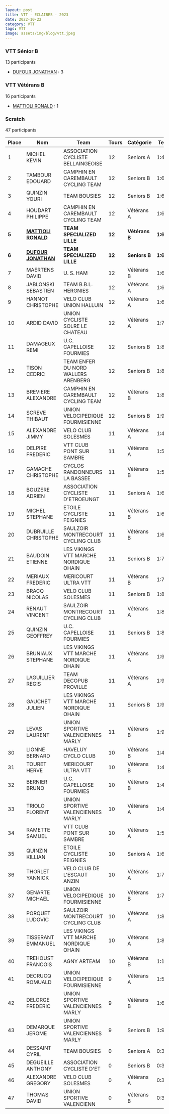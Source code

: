 ```yaml
---
layout: post
title: VTT - ECLAIBES - 2023
date: 2022-10-22
category: VTT
tags: VTT
image: assets/img/blog/vtt.jpeg
---
```


### VTT Sénior B
13 participants
- [DUFOUR JONATHAN](https://teamspecializedlille.github.io/coureurs/dufourjonathan) : 3

### VTT Vétérans B
16 participants
- [MATTIOLI RONALD](https://teamspecializedlille.github.io/coureurs/mattiolironald) : 1

### Scratch
47 participants

| Place | Nom | Team | Tours | Catégorie | Temps |
|---|---|---|---|---|---|
| 1 | MICHEL KEVIN | ASSOCIATION CYCLISTE BELLAINGEOISE | 12 | Seniors A | 1:4:30 | 
| 2 | TAMBOUR EDOUARD | CAMPHIN EN CAREMBAULT CYCLING TEAM | 12 | Seniors B | 1:6:2 | 
| 3 | QUINZIN YOURI | TEAM BOUSIES | 12 | Seniors B | 1:6:9 | 
| 4 | HOUDART PHILIPPE | CAMPHIN EN CAREMBAULT CYCLING TEAM | 12 | Vétérans A | 1:6:16 | 
| **5** | **[MATTIOLI RONALD](https://teamspecializedlille.github.io/coureurs/mattiolironald)** | **TEAM SPECIALIZED LILLE** | **12** | **Vétérans B** | **1:6:17** | 
| **6** | **[DUFOUR JONATHAN](https://teamspecializedlille.github.io/coureurs/dufourjonathan)** | **TEAM SPECIALIZED LILLE** | **12** | **Seniors B** | **1:6:29** | 
| 7 | MAERTENS DAVID | U. S. HAM | 12 | Vétérans B | 1:6:49 | 
| 8 | JABLONSKI SEBASTIEN | TEAM B.B.L. HERGNIES | 12 | Vétérans A | 1:6:52 | 
| 9 | HANNOT CHRISTOPHE | VELO CLUB UNION HALLUIN | 12 | Vétérans A | 1:6:59 | 
| 10 | ARDID DAVID | UNION CYCLISTE SOLRE LE CHATEAU | 12 | Vétérans A | 1:7:25 | 
| 11 | DAMAGEUX REMI | U.C. CAPELLOISE FOURMIES | 12 | Seniors B | 1:8:6 | 
| 12 | TISON CEDRIC | TEAM ENFER DU NORD WALLERS ARENBERG | 12 | Seniors B | 1:8:27 | 
| 13 | BREVIERE ALEXANDRE | CAMPHIN EN CAREMBAULT CYCLING TEAM | 12 | Vétérans B | 1:8:52 | 
| 14 | SCREVE THIBAUT | UNION VELOCIPEDIQUE FOURMISIENNE | 12 | Seniors B | 1:9:29 | 
| 15 | ALEXANDRE JIMMY | VELO CLUB SOLESMES | 11 | Vétérans A | 1:4:58 | 
| 16 | DELPIRE FREDERIC | VTT  CLUB PONT SUR SAMBRE | 11 | Vétérans A | 1:5:6 | 
| 17 | GAMACHE CHRISTOPHE | CYCLOS RANDONNEURS LA BASSEE | 11 | Vétérans B | 1:5:31 | 
| 18 | BOUZERE ADRIEN | ASSOCIATION CYCLISTE D'ETROEUNGT | 11 | Seniors A | 1:6:9 | 
| 19 | MICHEL STEPHANE | ETOILE CYCLISTE FEIGNIES | 11 | Vétérans B | 1:6:21 | 
| 20 | DUBRUILLE CHRISTOPHE | SAULZOIR MONTRECOURT CYCLING CLUB | 11 | Vétérans B | 1:6:58 | 
| 21 | BAUDOIN ETIENNE | LES VIKINGS VTT MARCHE NORDIQUE OHAIN | 11 | Seniors B | 1:7:31 | 
| 22 | MERIAUX FREDERIC | MERICOURT ULTRA VTT | 11 | Vétérans B | 1:7:37 | 
| 23 | BRACQ NICOLAS | VELO CLUB SOLESMES | 11 | Seniors B | 1:8:20 | 
| 24 | RENAUT VINCENT | SAULZOIR MONTRECOURT CYCLING CLUB | 11 | Vétérans A | 1:8:43 | 
| 25 | QUINZIN GEOFFREY | U.C. CAPELLOISE FOURMIES | 11 | Seniors B | 1:8:54 | 
| 26 | BRUNIAUX STEPHANE | LES VIKINGS VTT MARCHE NORDIQUE OHAIN | 11 | Vétérans A | 1:9:7 | 
| 27 | LAGUILLIER REGIS | TEAM DECOPUB PROVILLE | 11 | Vétérans A | 1:9:23 | 
| 28 | GAUCHET JULIEN | LES VIKINGS VTT MARCHE NORDIQUE OHAIN | 11 | Seniors B | 1:9:34 | 
| 29 | LEVAS LAURENT | UNION SPORTIVE VALENCIENNES MARLY | 11 | Vétérans B | 1:9:47 | 
| 30 | LIONNE BERNARD | HAVELUY CYCLO CLUB | 10 | Vétérans B | 1:4:30 | 
| 31 | TOURET HERVE | MERICOURT ULTRA VTT | 10 | Vétérans B | 1:4:34 | 
| 32 | BERNIER BRUNO | U.C. CAPELLOISE FOURMIES | 10 | Vétérans B | 1:4:44 | 
| 33 | TRIOLO FLORENT | UNION SPORTIVE VALENCIENNES MARLY | 10 | Vétérans A | 1:4:46 | 
| 34 | RAMETTE SAMUEL | VTT  CLUB PONT SUR SAMBRE | 10 | Vétérans A | 1:5:16 | 
| 35 | QUINZIN KILLIAN | ETOILE CYCLISTE FEIGNIES | 10 | Seniors A | 1:6:7 | 
| 36 | THORLET YANNICK | VELO CLUB DE L'ESCAUT ANZIN | 10 | Vétérans A | 1:7:8 | 
| 37 | GENARTE MICHAEL | UNION VELOCIPEDIQUE FOURMISIENNE | 10 | Vétérans B | 1:7:51 | 
| 38 | PORQUET LUDOVIC | SAULZOIR MONTRECOURT CYCLING CLUB | 10 | Vétérans A | 1:8:24 | 
| 39 | TISSERANT EMMANUEL | LES VIKINGS VTT MARCHE NORDIQUE OHAIN | 10 | Vétérans A | 1:8:35 | 
| 40 | TREHOUST FRANCOIS | AGNY ARTEAM | 10 | Vétérans B | 1:10:8 | 
| 41 | DECRUCQ ROMUALD | UNION VELOCIPEDIQUE FOURMISIENNE | 9 | Vétérans A | 1:5:9 | 
| 42 | DELORGE FREDERIC | UNION SPORTIVE VALENCIENNES MARLY | 9 | Vétérans B | 1:6:33 | 
| 43 | DEMARQUE JEROME | UNION SPORTIVE VALENCIENNES MARLY | 9 | Seniors B | 1:9:0 | 
| 44 | DESSAINT CYRIL | TEAM BOUSIES | 0 | Seniors A | 0:38:53 | 
| 45 | DEGUEILLE ANTHONY | ASSOCIATION CYCLISTE D'ET | 0 | Seniors B | 0:38:53 | 
| 46 | ALEXANDRE GREGORY | VELO CLUB SOLESMES | 0 | Vétérans A | 0:38:53 | 
| 47 | THOMAS DAVID | UNION SPORTIVE VALENCIENN | 0 | Vétérans B | 0:38:53 | 
